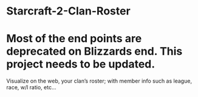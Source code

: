 # Starcraft-2-Clan-Roster

# Most of the end points are deprecated on Blizzards end. This project needs to be updated.

Visualize on the web, your clan’s roster; with member info such as league, race, w/l ratio, etc…
